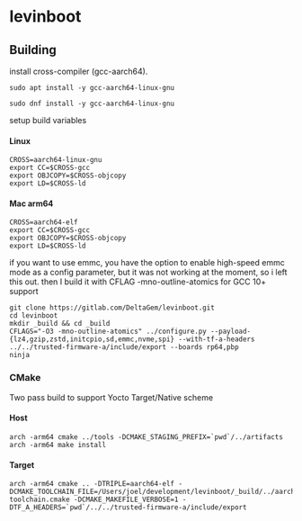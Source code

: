 # levinboot

## Building

install cross-compiler (gcc-aarch64).

    sudo apt install -y gcc-aarch64-linux-gnu

    sudo dnf install -y gcc-aarch64-linux-gnu

setup build variables

#### Linux

    CROSS=aarch64-linux-gnu
    export CC=$CROSS-gcc
    export OBJCOPY=$CROSS-objcopy
    export LD=$CROSS-ld

#### Mac arm64

    CROSS=aarch64-elf
    export CC=$CROSS-gcc
    export OBJCOPY=$CROSS-objcopy
    export LD=$CROSS-ld

if you want to use emmc, you have the option to enable high-speed emmc mode as a config parameter, but it was not working at the moment, so i left this out.
then I build it with CFLAG -mno-outline-atomics for GCC 10+ support

    git clone https://gitlab.com/DeltaGem/levinboot.git
    cd levinboot
    mkdir _build && cd _build
    CFLAGS="-O3 -mno-outline-atomics" ../configure.py --payload-{lz4,gzip,zstd,initcpio,sd,emmc,nvme,spi} --with-tf-a-headers ../../trusted-firmware-a/include/export --boards rp64,pbp
    ninja

### CMake

Two pass build to support Yocto Target/Native scheme

#### Host

    arch -arm64 cmake ../tools -DCMAKE_STAGING_PREFIX=`pwd`/../artifacts
    arch -arm64 make install

#### Target

    arch -arm64 cmake .. -DTRIPLE=aarch64-elf -DCMAKE_TOOLCHAIN_FILE=/Users/joel/development/levinboot/_build/../aarch64-toolchain.cmake -DCMAKE_MAKEFILE_VERBOSE=1 -DTF_A_HEADERS=`pwd`/../../trusted-firmware-a/include/export
